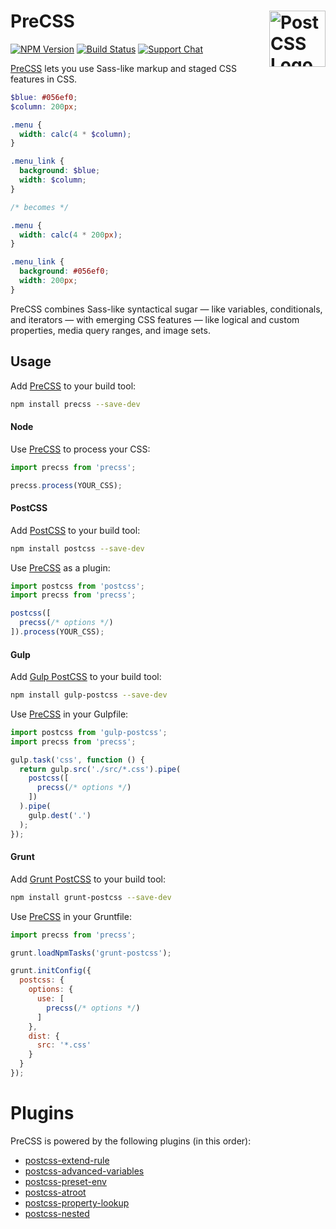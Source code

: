 # PreCSS [<img src="https://postcss.github.io/postcss/logo.svg" alt="PostCSS Logo" width="90" height="90" align="right">][postcss]

[![NPM Version][npm-img]][npm-url]
[![Build Status][cli-img]][cli-url]
[![Support Chat][git-img]][git-url]

[PreCSS] lets you use Sass-like markup and staged CSS features in CSS.

```scss
$blue: #056ef0;
$column: 200px;

.menu {
  width: calc(4 * $column);
}

.menu_link {
  background: $blue;
  width: $column;
}

/* becomes */

.menu {
  width: calc(4 * 200px);
}

.menu_link {
  background: #056ef0;
  width: 200px;
}
```

PreCSS combines Sass-like syntactical sugar — like variables, conditionals, and
iterators — with emerging CSS features — like logical and custom properties,
media query ranges, and image sets.

## Usage

Add [PreCSS] to your build tool:

```bash
npm install precss --save-dev
```

#### Node

Use [PreCSS] to process your CSS:

```js
import precss from 'precss';

precss.process(YOUR_CSS);
```

#### PostCSS

Add [PostCSS] to your build tool:

```bash
npm install postcss --save-dev
```

Use [PreCSS] as a plugin:

```js
import postcss from 'postcss';
import precss from 'precss';

postcss([
  precss(/* options */)
]).process(YOUR_CSS);
```

#### Gulp

Add [Gulp PostCSS] to your build tool:

```bash
npm install gulp-postcss --save-dev
```

Use [PreCSS] in your Gulpfile:

```js
import postcss from 'gulp-postcss';
import precss from 'precss';

gulp.task('css', function () {
  return gulp.src('./src/*.css').pipe(
    postcss([
      precss(/* options */)
    ])
  ).pipe(
    gulp.dest('.')
  );
});
```

#### Grunt

Add [Grunt PostCSS] to your build tool:

```bash
npm install grunt-postcss --save-dev
```

Use [PreCSS] in your Gruntfile:

```js
import precss from 'precss';

grunt.loadNpmTasks('grunt-postcss');

grunt.initConfig({
  postcss: {
    options: {
      use: [
        precss(/* options */)
      ]
    },
    dist: {
      src: '*.css'
    }
  }
});
```

# Plugins

PreCSS is powered by the following plugins (in this order):

- [postcss-extend-rule](https://github.com/jonathantneal/postcss-extend-rule)
- [postcss-advanced-variables](https://github.com/jonathantneal/postcss-advanced-variables)
- [postcss-preset-env](https://github.com/jonathantneal/postcss-preset-env)
- [postcss-atroot](https://github.com/OEvgeny/postcss-atroot)
- [postcss-property-lookup](https://github.com/simonsmith/postcss-property-lookup)
- [postcss-nested](https://github.com/postcss/postcss-nested)

[cli-img]: https://img.shields.io/travis/jonathantneal/precss/master.svg
[cli-url]: https://travis-ci.org/jonathantneal/precss
[git-img]: https://img.shields.io/badge/chat-gitter-blue.svg
[git-url]: https://gitter.im/postcss/postcss
[npm-img]: https://img.shields.io/npm/v/precss.svg
[npm-url]: https://www.npmjs.com/package/precss

[Gulp PostCSS]: https://github.com/postcss/gulp-postcss
[Grunt PostCSS]: https://github.com/nDmitry/grunt-postcss
[PostCSS]: https://github.com/postcss/postcss
[PreCSS]: https://github.com/jonathantneal/precss

